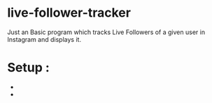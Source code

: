 # live-follower-tracker

Just an Basic program which tracks Live Followers of a given user in Instagram and displays it.

# Setup :
* 
*
